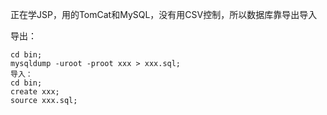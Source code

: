 

正在学JSP，用的TomCat和MySQL，没有用CSV控制，所以数据库靠导出导入

导出：

```
cd bin;
mysqldump -uroot -proot xxx > xxx.sql;
导入：
cd bin;
create xxx;
source xxx.sql;

```

